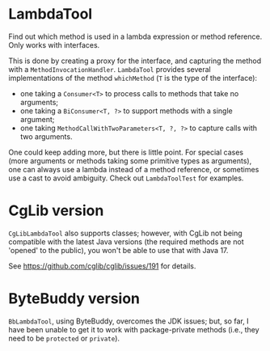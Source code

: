 # LambdaTool

Find out which method is used in a lambda expression or method reference. Only works with interfaces.

This is done by creating a proxy for the interface, and capturing the method with a `MethodInvocationHandler`.
`LambdaTool` provides several implementations of the method `whichMethod` (`T` is the type of the interface):
- one taking a `Consumer<T>` to process calls to methods that take no arguments;
- one taking a `BiConsumer<T, ?>` to support methods with a single argument;
- one taking `MethodCallWithTwoParameters<T, ?, ?>` to capture calls with two arguments.

One could keep adding more, but there is little point. For special cases (more arguments or methods taking
some primitive types as arguments), one can always use a lambda instead of a method reference, or sometimes
use a cast to avoid ambiguity. Check out `LambdaToolTest` for examples.

# CgLib version
`CgLibLambdaTool` also supports classes; however, with CgLib not being compatible with the latest Java versions
(the required methods are not 'opened' to the public), you won't be able to use that with Java 17. 

See https://github.com/cglib/cglib/issues/191 for details.

# ByteBuddy version
`BbLambdaTool`, using ByteBuddy, overcomes the JDK issues; but, so far, I have been unable to get it to work
with package-private methods (i.e., they need to be `protected` or `private`).
